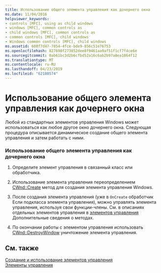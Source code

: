 ```yaml
---
title: Использование общего элемента управления как дочернего окна
ms.date: 11/04/2016
helpviewer_keywords:
- controls [MFC], using as child windows
- windows [MFC], common controls as
- child windows [MFC], common controls as
- common controls [MFC], child windows
- Windows common controls [MFC], child windows
ms.assetid: 608f7d47-7854-4fce-bde9-856c51e76753
ms.openlocfilehash: 827690f273852dee8f9461aa9af51f1cf7f4ce6e
ms.sourcegitcommit: 0ab61bc3d2b6cfbd52a16c6ab2b97a8ea1864f12
ms.translationtype: MT
ms.contentlocale: ru-RU
ms.lasthandoff: 04/23/2019
ms.locfileid: "62180574"
---
```

# <a name="using-a-common-control-as-a-child-window"></a>Использование общего элемента управления как дочернего окна

Любой из стандартных элементов управления Windows может использоваться как любое другое окно дочернего окна. Следующая процедура описывается динамическое создание общего элемента управления и затем работать с ними.

### <a name="to-use-a-common-control-as-a-child-window"></a>Использование общего элемента управления как дочернего окна

1. Определите элемент управления в связанный класс или обработчика.

1. Использование элемента управления переопределением [CWnd::Create](../mfc/reference/cwnd-class.md#create) метод для создания элемента управления Windows.

1. После создания элемента управления (уже в `OnCreate` обработчик Если подкласса элемента управления), можно управлять элемента управления, используя свои функции-члены. См. в описаниях отдельных элементов управления в [элементов управления](../mfc/controls-mfc.md) Дополнительные сведения о методах.

1. По окончании работы с элементом управления использовать [CWnd::DestroyWindow](../mfc/reference/cwnd-class.md#destroywindow) уничтожение элемента управления.

## <a name="see-also"></a>См. также

[Создание и использование элементов управления](../mfc/making-and-using-controls.md)<br/>
[Элементы управления](../mfc/controls-mfc.md)
